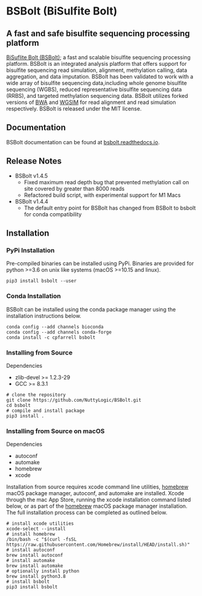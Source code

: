 # **BSBolt (BiSulfite Bolt)**
## A fast and safe bisulfite sequencing processing platform

[BiSuflite Bolt (BSBolt)](https://github.com/NuttyLogic/BSBolt); a fast and scalable bisulfite sequencing 
processing platform. BSBolt is an integrated analysis platform that offers support for bisulfite sequencing 
read simulation, alignment, methylation calling, data aggregation, and data imputation. BSBolt has been validated 
to work with a wide array of bisulfite sequencing data,including whole genome bisulfite sequencing (WGBS), 
reduced representative bisulfite sequencing data (RRBS), and targeted methylation sequencing data. 
BSBolt utilizes forked versions of [BWA](https://github.com/lh3/bwa) 
and [WGSIM](https://github.com/lh3/wgsim) for read alignment and read simulation respectively. 
BSBolt is released under the MIT license.
 
## Documentation

BSBolt documentation can be found at [bsbolt.readthedocs.io](https://bsbolt.readthedocs.io).

## Release Notes
- BSBolt v1.4.5
    - Fixed maximum read depth bug that prevented methylation call on site covered by greater than 8000 reads
    - Refactored build script, with experimental support for M1 Macs
- BSBolt v1.4.4
    - The default entry point for BSBolt has changed from BSBolt to bsbolt for conda compatibility

## Installation

### **PyPi Installation**

Pre-compiled binaries can be installed using PyPi. Binaries are provided for python >=3.6
on unix like systems (macOS >=10.15 and linux).

```shell
pip3 install bsbolt --user
```

### **Conda Installation**

BSBolt can be installed using the conda package manager using the installation instructions below. 

```shell
conda config --add channels bioconda
conda config --add channels conda-forge
conda install -c cpfarrell bsbolt
```

### **Installing from Source**

Dependencies

* zlib-devel >= 1.2.3-29
* GCC >= 8.3.1

```shell
# clone the repository
git clone https://github.com/NuttyLogic/BSBolt.git
cd bsbolt
# compile and install package
pip3 install .
```

### **Installing from Source on macOS**

Dependencies 
* autoconf
* automake
* homebrew
* xcode

Installation from source requires xcode command line utilities, [homebrew](https://brew.sh/) macOS package manager, autoconf, and automake are installed. Xcode through the mac App Store, running the xcode installation command listed below, 
or as part of the [homebrew](https://brew.sh/) macOS package manager installation. The full installation process
can be completed as outlined below.

```shell script
# install xcode utilities
xcode-select --install
# install homebrew
/bin/bash -c "$(curl -fsSL https://raw.githubusercontent.com/Homebrew/install/HEAD/install.sh)"
# install autoconf
brew install autoconf
# install automake
brew install automake
# optionally install python
brew install python3.8
# install bsbolt
pip3 install bsbolt
```


